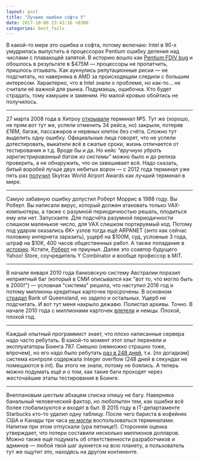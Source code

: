 ```yaml
---
layout: post
title: "Лучшие ошибки софта V"
date: 2017-10-08 23:43:16 +0300
categories: best_fails
---
```

В какой-то мере это ошибка и софта, потому включаю: Intel в 90-х умудрилась выпустить в процессорах Pentium ошибку деления над числами с плавающей запятой. В историю вошло как [Pentium FDIV bug](https://en.wikipedia.org/wiki/Pentium_FDIV_bug) и обошлось в результате в $475M — процессоры не пропатчить, пришлось отзывать. Как аукнулись репутационные риски — не подсчитать, но наверняка в AMD за происходящим следили с большим интересом. Характерно, что в Intel знали о проблеме, но как-то... не считали её важной для рынка. Подумаешь, ошибочка. Кто будет страдать, тому камушек и заменим. Но малой кровью обойтись не получилось.

---

27 марта 2008 года в Хитроу [открывали](http://www.computerweekly.com/news/2240086013/British-Airways-reveals-what-went-wrong-with-Terminal-5) терминал №5. Тут же (хорошо, не прям вот тут же, успели отменить 34 рейса, но) закрыли, потеряв £16M, багаж, пассажиров и нервных клеток без счёта. Сложно тут выделить одну ошибку. Официальные лица говорят, что не успели дотестировать, выкатили всё в сжатые сроки, жизнь отличается от тестирования и т.д. Вроде бы и да. Но кейс *"вручную убрать зарегистрированный багаж из системы"* можно было и до релиза проверить, а не обнаружить, что он завешивает всё. Надо сказать, битый воробей лучше двух небитых ворон — с 2012 года терминал уже пять раз [получил](https://www.britishairways.com/ru-ru/information/airport-information/london-heathrow-airport/heathrow-t5) Skytrax World Airport Awards как лучший терминал в мире.

---

Самую забавную ошибку допустил Роберт Моррис в 1988 году. Вы Роберт. Вы написали вирус, который должен атаковать только VAX-компьютеры, а также с разумной периодичностью решать, плодиться ему или нет. Запускаете. Для подсчёта разумной периодичности слишком маленькое число, для VAX слишком портируемый код. Потому под ударом оказались 6K+ узлов тогда ещё ARPANET (энто как сейчас половину интернета заразить), ущерб на $100M, суд, условные 3 года, штраф на $10K, 400 часов общественных работ. А также попадание в [историю](https://en.wikipedia.org/wiki/Morris_worm). Кстати, [Роберт](https://en.wikipedia.org/wiki/Robert_Tappan_Morris) не приуныл. Далее это соавтор будущего Yahoo! Store, соучредитель Y Combinator и вообще профессор в MIT.

---

В начале января 2010 года банковскую систему Австралии поразил неприятный баг (который в СМИ описывался как "вот то, что могло быть в 2000!") — условная "система" решила, что наступил 2016 год и потому миллионы кредитных карточек просрочены. В основном [страдал](http://www.smh.com.au/business/welcome-to-2016-eftpos-glitch-spreads-20100104-lqus.html) Bank of Queensland, но задело и остальных. Ущерб не подсчитать. И вот тут меня накрыло дежавю. Полистал архивы. Точно. В начале 2010 года с миллионами карточек [влетели](http://content.time.com/time/business/article/0,8599,1952305,00.html) и немцы. Плохой, плохой год.

---

Каждый опытный программист знает, что плохо написанные сервера надо часто ребутать. В какой-то момент этот опыт переняли и эксплуататоры Боинга 787. Смешно (немножко страшно тоже, впрочем), но его надо было ребутать [раз в 248 дней](https://www.engadget.com/2015/05/01/boeing-787-dreamliner-software-bug/), т.к. [по догадкам] система контроля содержала integer overflow (248 дней в секундах не помещаются в int). Вы этого не знали, потому не боялись. А теперь можно подумать ещё и о том, как такие баги проходят через жесточайшие этапы тестирования в Боинге.

---

Внеплановым шестым абзацем списка опишу не багу. Наверняка банальный человеческий фактор, но любопытен тем, как ошибки всё более глобализуются и входят в быт. В 2015 году в IT-департаменте Starbucks кто-то удалил одну таблицу. После чего бариста в кофейнях США и Канады три часа [не могли](https://www.geekwire.com/2015/starbucks-lost-millions-in-sales-because-of-a-system-refresh-computer-problem/) воспользоваться терминалами. Напитки при этом отпускали (ура пятнице!). Сторонняя оценка утверждает, что потери составили несколько миллионов долларов. Можно также ещё подумать об ответственности разработчиков и админов — любой твой шаг аукнется на всю планету, а пользователь тут же ощутит это, находясь на другом континенте.
